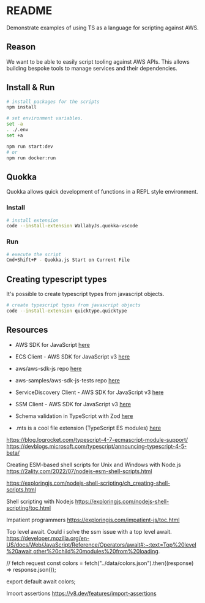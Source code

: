 # README

Demonstrate examples of using TS as a language for scripting against AWS.  

## Reason

We want to be able to easily script tooling against AWS APIs.  This allows building bespoke tools to manage services and their dependencies.  

## Install & Run

```sh
# install packages for the scripts
npm install

# set environment variables.  
set -a
. ./.env
set +a

npm run start:dev
# or
npm run docker:run
```

## Quokka

Quokka allows quick development of functions in a REPL style environment.  

### Install

```sh
# install extension
code --install-extension WallabyJs.quokka-vscode
```

### Run

```sh
# execute the script
Cmd+Shift+P - Quokka.js Start on Current File
```

## Creating typescript types

It's possible to create typescript types from javascript objects.

```sh
# create typescript types from javascript objects
code --install-extension quicktype.quicktype
```

## Resources

* AWS SDK for JavaScript [here](https://docs.aws.amazon.com/AWSJavaScriptSDK/latest/)  
* ECS Client - AWS SDK for JavaScript v3 [here](https://docs.aws.amazon.com/AWSJavaScriptSDK/v3/latest/clients/client-ecs/index.html)
* aws/aws-sdk-js repo [here](https://github.com/aws/aws-sdk-js)
* aws-samples/aws-sdk-js-tests repo [here](https://github.com/aws-samples/aws-sdk-js-tests)  
* ServiceDiscovery Client - AWS SDK for JavaScript v3 [here](https://docs.aws.amazon.com/AWSJavaScriptSDK/v3/latest/clients/client-servicediscovery/index.html)  
* SSM Client - AWS SDK for JavaScript v3 [here](https://docs.aws.amazon.com/AWSJavaScriptSDK/v3/latest/clients/client-ssm/index.html)  
* Schema validation in TypeScript with Zod [here](https://blog.logrocket.com/schema-validation-typescript-zod/)  


* .mts is a cool file extension (TypeScript ES modules) [here](https://mtsknn.fi/blog/mts-file-extension/)


https://blog.logrocket.com/typescript-4-7-ecmascript-module-support/
https://devblogs.microsoft.com/typescript/announcing-typescript-4-5-beta/

Creating ESM-based shell scripts for Unix and Windows with Node.js
https://2ality.com/2022/07/nodejs-esm-shell-scripts.html

https://exploringjs.com/nodejs-shell-scripting/ch_creating-shell-scripts.html

Shell scripting with Nodejs
https://exploringjs.com/nodejs-shell-scripting/toc.html


Impatient programmers
https://exploringjs.com/impatient-js/toc.html

Top level await.  Could i solve the ssm issue with a top level await. 
https://developer.mozilla.org/en-US/docs/Web/JavaScript/Reference/Operators/await#:~:text=Top%20level%20await,other%20child%20modules%20from%20loading.

// fetch request
const colors = fetch("../data/colors.json").then((response) => response.json());

export default await colors;



Imoort assertions
https://v8.dev/features/import-assertions